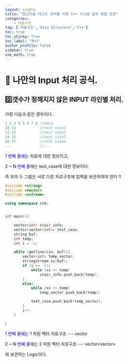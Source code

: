 ```yaml
---
layout: single
title: "알고리즘 테스트 준비를 위한 C++ 시스템 입력 방법 모음"
categories: 
    - 자료구조
tag: ['자료구조','Data Structure','C++']
toc: true
toc_sticky: True
toc_label: "목차"
author_profile: false
sidebar: true
use_math: true
---
```


# 🚀 나만의 Input 처리 공식.

## 0️⃣갯수가 정해지지 않은 INPUT 라인별 처리.

가령 다음과 같은 경우이다.

```cpp
1 2 3 4 5 6 7 8 //data
10 11			//test case1
12 13			//test case2
14 15			//test case3
16 17			//test case4
...				//...
```

<span style = "color:blue">1 번째 줄에</span>는 자료에 대한 정보이고,

<span style = "color:blue">2 ~ N 번째 줄</span>에는  test_case에 대한 정보이다.

즉 위의 두 그룹은 서로 다른 자료구조에 입력을 보관하여야 한다 !!

```cpp
#include <string>
#include <vector>
#include <sstream>

using namespace std;


int main(){

    vector<int> stair_info;
    vector<vector<int>> test_case;
    string buf;
    int temp;
    int i = -1;

    while (getline(cin, buf)){
        vector<int> temp_vector;
        stringstream ss(buf);
        if (i == -1){
            while (ss >> temp)
                stair_info.push_back(temp);
        }
        else{
            while (ss >> temp)
                temp_vector.push_back(temp);

            test_case.push_back(temp_vector);
        }
        i++;
    }

}

```

<span style = "color:blue">1 번째 줄에</span>는 1 차원 벡터 자료구조 --- vector<int>

<span style = "color:blue">2 ~ N 번째 줄</span>에는  2 차원 벡터 자료구조 --- vector<vector<int>> 

에 보관하는 Logic이다.






